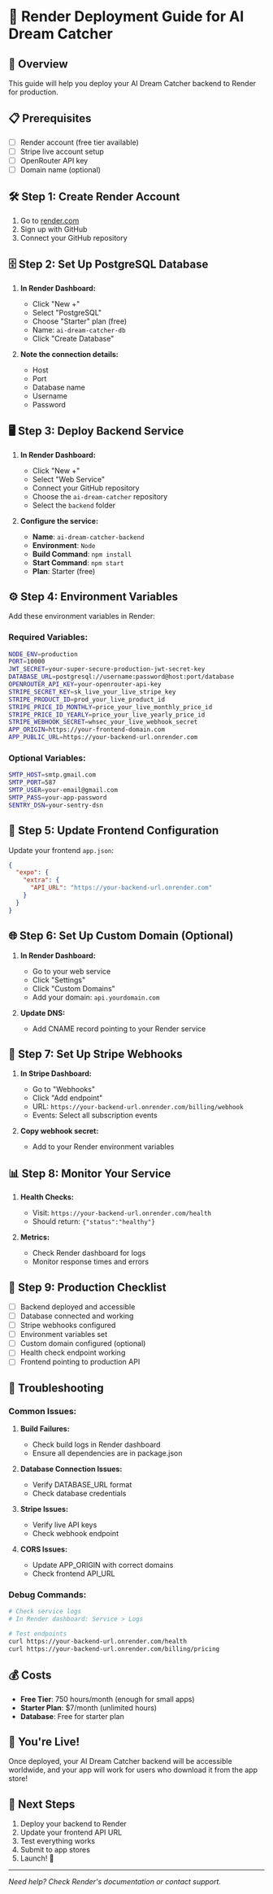 # 🚀 Render Deployment Guide for AI Dream Catcher

## 🎯 **Overview**
This guide will help you deploy your AI Dream Catcher backend to Render for production.

## 📋 **Prerequisites**
- [ ] Render account (free tier available)
- [ ] Stripe live account setup
- [ ] OpenRouter API key
- [ ] Domain name (optional)

## 🛠️ **Step 1: Create Render Account**
1. Go to [render.com](https://render.com)
2. Sign up with GitHub
3. Connect your GitHub repository

## 🗄️ **Step 2: Set Up PostgreSQL Database**
1. **In Render Dashboard:**
   - Click "New +"
   - Select "PostgreSQL"
   - Choose "Starter" plan (free)
   - Name: `ai-dream-catcher-db`
   - Click "Create Database"

2. **Note the connection details:**
   - Host
   - Port
   - Database name
   - Username
   - Password

## 🖥️ **Step 3: Deploy Backend Service**
1. **In Render Dashboard:**
   - Click "New +"
   - Select "Web Service"
   - Connect your GitHub repository
   - Choose the `ai-dream-catcher` repository
   - Select the `backend` folder

2. **Configure the service:**
   - **Name**: `ai-dream-catcher-backend`
   - **Environment**: `Node`
   - **Build Command**: `npm install`
   - **Start Command**: `npm start`
   - **Plan**: Starter (free)

## ⚙️ **Step 4: Environment Variables**
Add these environment variables in Render:

### **Required Variables:**
```bash
NODE_ENV=production
PORT=10000
JWT_SECRET=your-super-secure-production-jwt-secret-key
DATABASE_URL=postgresql://username:password@host:port/database
OPENROUTER_API_KEY=your-openrouter-api-key
STRIPE_SECRET_KEY=sk_live_your_live_stripe_key
STRIPE_PRODUCT_ID=prod_your_live_product_id
STRIPE_PRICE_ID_MONTHLY=price_your_live_monthly_price_id
STRIPE_PRICE_ID_YEARLY=price_your_live_yearly_price_id
STRIPE_WEBHOOK_SECRET=whsec_your_live_webhook_secret
APP_ORIGIN=https://your-frontend-domain.com
APP_PUBLIC_URL=https://your-backend-url.onrender.com
```

### **Optional Variables:**
```bash
SMTP_HOST=smtp.gmail.com
SMTP_PORT=587
SMTP_USER=your-email@gmail.com
SMTP_PASS=your-app-password
SENTRY_DSN=your-sentry-dsn
```

## 🔄 **Step 5: Update Frontend Configuration**
Update your frontend `app.json`:

```json
{
  "expo": {
    "extra": {
      "API_URL": "https://your-backend-url.onrender.com"
    }
  }
}
```

## 🌐 **Step 6: Set Up Custom Domain (Optional)**
1. **In Render Dashboard:**
   - Go to your web service
   - Click "Settings"
   - Click "Custom Domains"
   - Add your domain: `api.yourdomain.com`

2. **Update DNS:**
   - Add CNAME record pointing to your Render service

## 🔗 **Step 7: Set Up Stripe Webhooks**
1. **In Stripe Dashboard:**
   - Go to "Webhooks"
   - Click "Add endpoint"
   - URL: `https://your-backend-url.onrender.com/billing/webhook`
   - Events: Select all subscription events

2. **Copy webhook secret:**
   - Add to your Render environment variables

## 📊 **Step 8: Monitor Your Service**
1. **Health Checks:**
   - Visit: `https://your-backend-url.onrender.com/health`
   - Should return: `{"status":"healthy"}`

2. **Metrics:**
   - Check Render dashboard for logs
   - Monitor response times and errors

## 🚨 **Step 9: Production Checklist**
- [ ] Backend deployed and accessible
- [ ] Database connected and working
- [ ] Stripe webhooks configured
- [ ] Environment variables set
- [ ] Custom domain configured (optional)
- [ ] Health check endpoint working
- [ ] Frontend pointing to production API

## 🔧 **Troubleshooting**

### **Common Issues:**
1. **Build Failures:**
   - Check build logs in Render dashboard
   - Ensure all dependencies are in package.json

2. **Database Connection Issues:**
   - Verify DATABASE_URL format
   - Check database credentials

3. **Stripe Issues:**
   - Verify live API keys
   - Check webhook endpoint

4. **CORS Issues:**
   - Update APP_ORIGIN with correct domains
   - Check frontend API_URL

### **Debug Commands:**
```bash
# Check service logs
# In Render dashboard: Service > Logs

# Test endpoints
curl https://your-backend-url.onrender.com/health
curl https://your-backend-url.onrender.com/billing/pricing
```

## 💰 **Costs**
- **Free Tier**: 750 hours/month (enough for small apps)
- **Starter Plan**: $7/month (unlimited hours)
- **Database**: Free for starter plan

## 🎉 **You're Live!**
Once deployed, your AI Dream Catcher backend will be accessible worldwide, and your app will work for users who download it from the app store!

## 📱 **Next Steps**
1. Deploy your backend to Render
2. Update your frontend API URL
3. Test everything works
4. Submit to app stores
5. Launch! 🚀

---

*Need help? Check Render's documentation or contact support.*
